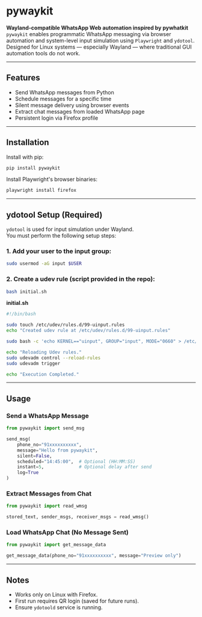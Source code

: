# pywaykit

**Wayland-compatible WhatsApp Web automation inspired by pywhatkit**  
`pywaykit` enables programmatic WhatsApp messaging via browser automation and system-level input simulation using `Playwright` and `ydotool`.  
Designed for Linux systems — especially Wayland — where traditional GUI automation tools do not work.

---

## Features

- Send WhatsApp messages from Python
- Schedule messages for a specific time
- Silent message delivery using browser events
- Extract chat messages from loaded WhatsApp page
- Persistent login via Firefox profile

---

## Installation

Install with pip:

```bash
pip install pywaykit
```

Install Playwright's browser binaries:

```bash
playwright install firefox
```

---

## ydotool Setup (Required)

`ydotool` is used for input simulation under Wayland.  
You must perform the following setup steps:

### 1. Add your user to the input group:

```bash
sudo usermod -aG input $USER
```

### 2. Create a udev rule (script provided in the repo):

```bash
bash initial.sh
```

**initial.sh**
```bash
#!/bin/bash

sudo touch /etc/udev/rules.d/99-uinput.rules
echo "Created udev rule at /etc/udev/rules.d/99-uinput.rules"

sudo bash -c 'echo KERNEL=="uinput", GROUP="input", MODE="0660" > /etc/udev/rules.d/99-uinput.rules'

echo "Reloading Udev rules."
sudo udevadm control --reload-rules
sudo udevadm trigger

echo "Execution Completed."
```

---

## Usage

### Send a WhatsApp Message

```python
from pywaykit import send_msg

send_msg(
    phone_no="91xxxxxxxxxx",
    message="Hello from pywaykit",
    silent=False,
    scheduled="14:45:00",  # Optional (HH:MM:SS)
    instant=5,             # Optional delay after send
    log=True
)
```

### Extract Messages from Chat

```python
from pywaykit import read_wmsg

stored_text, sender_msgs, receiver_msgs = read_wmsg()
```

### Load WhatsApp Chat (No Message Sent)

```python
from pywaykit import get_message_data

get_message_data(phone_no="91xxxxxxxxxx", message="Preview only")
```

---

## Notes

- Works only on Linux with Firefox.
- First run requires QR login (saved for future runs).
- Ensure `ydotoold` service is running.
